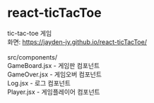 ﻿# react-ticTacToe
tic-tac-toe 게임<br>
화면: https://jayden-jy.github.io/react-ticTacToe/<br>
<br>
src/components/ <br>
GameBoard.jsx - 게임판 컴포넌트<br>
GameOver.jsx - 게임오버 컴포넌트<br>
Log.jsx - 로그 컴포넌트<br>
Player.jsx - 게임플레이어 컴포넌트<br>
